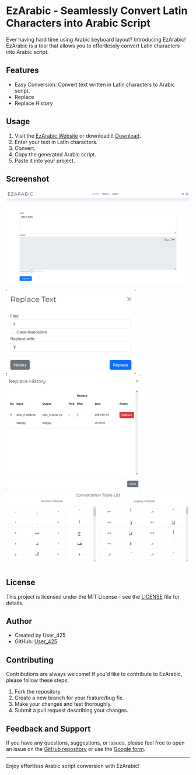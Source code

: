 

# EzArabic - Seamlessly Convert Latin Characters into Arabic Script

Ever having hard time using Arabic keyboard layout? Introducing EzArabic! EzArabic is a tool that allows you to effortlessly convert Latin characters into Arabic script.

## Features

- Easy Conversion: Convert text written in Latin characters to Arabic script.
- Replace
- Replace History

## Usage

1. Visit the [EzArabic Website](https://user-425.github.io/EzArabic/) or download it [Download](https://github.com/User-425/EzArabic/releases/tag/release).
2. Enter your text in Latin characters.
3. Convert.
4. Copy the generated Arabic script.
5. Paste it into your project.

## Screenshot

![display.png](\screenshot\display.png)

<img src="/screenshot/replace.png" title="" alt="replace.png" width="355">

<img title="" src="/screenshot/replace_history.png" alt="replace_history.png" width="370">

<img src="/screenshot/cheatsheet.png" title="" alt="cheatsheet.png" width="560">

## License

This project is licensed under the MIT License - see the [LICENSE](LICENSE) file for details.

## Author

- Created by User_425
- GitHub: [User_425](https://github.com/User-425)

## Contributing

Contributions are always welcome! If you'd like to contribute to EzArabic, please follow these steps:

1. Fork the repository.
2. Create a new branch for your feature/bug fix.
3. Make your changes and test thoroughly.
4. Submit a pull request describing your changes.

## Feedback and Support

If you have any questions, suggestions, or issues, please feel free to open an issue on the [GitHub repository](https://github.com/User-425/EzArabic/issues) or use the [Google form](https://forms.gle/MbMo8G1LoiMEFnEj8).

---

Enjoy effortless Arabic script conversion with EzArabic!
